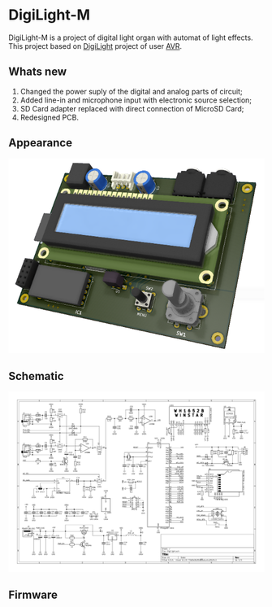 # DigiLight-M
DigiLight-M is a project of digital light organ with automat of light effects. This project based on [DigiLight](https://cxem.net/sound/light/light127.php) project of user [AVR](https://cxem.net/profile/17379).

## Whats new
1. Changed the power suply of the digital and analog parts of circuit;
2. Added line-in and microphone input with electronic source selection;
3. SD Card adapter replaced with direct connection of MicroSD Card;
4. Redesigned PCB. 

## Appearance
![Appearance](/out/appearance.png)

## Schematic
[![Schematic](/out/scheme.png)](/out/scheme.pdf)

## Firmware
